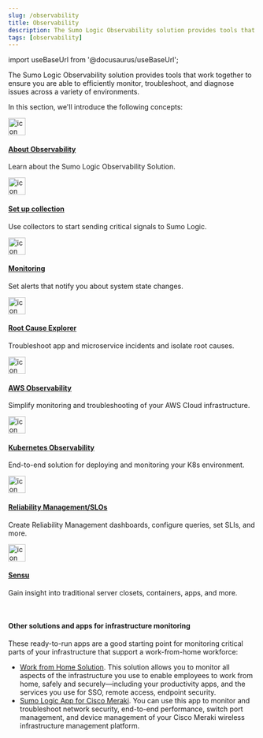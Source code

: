 ```yaml
---
slug: /observability
title: Observability
description: The Sumo Logic Observability solution provides tools that work together to ensure you are able to efficiently monitor, troubleshoot, and diagnose issues across a variety of environments.
tags: [observability]
---
```


import useBaseUrl from '@docusaurus/useBaseUrl';

The Sumo Logic Observability solution provides tools that work together to ensure you are able to efficiently monitor, troubleshoot, and diagnose issues across a variety of environments. 

In this section, we'll introduce the following concepts:

<div className="box-wrapper" markdown="1">
<div className="box smallbox1 card">
  <div className="container">
  <a href="/docs/observability/about"><img src={useBaseUrl('img/icons/observe.png')} alt="icon" width="35"/><h4>About Observability</h4></a>
  <p>Learn about the Sumo Logic Observability Solution.</p>
  </div>
</div>
<div className="box smallbox2 card">
  <div className="container">
  <a href="/docs/observability/set-up-collection"><img src={useBaseUrl('img/icons/observe.png')} alt="icon" width="35"/><h4>Set up collection</h4></a>
  <p>Use collectors to start sending critical signals to Sumo Logic.</p>
  </div>
</div>
    <div className="box smallbox3 card">
      <div className="container">
      <a href="/docs/observability/monitoring"><img src={useBaseUrl('img/icons/observe.png')} alt="icon" width="35"/><h4>Monitoring</h4></a>
      <p>Set alerts that notify you about system state changes.</p>
      </div>
    </div>
    <div className="box smallbox4 card">
      <div className="container">
      <a href="/docs/observability/root-cause-explorer"><img src={useBaseUrl('img/icons/observe.png')} alt="icon" width="35"/><h4>Root Cause Explorer</h4></a>
      <p>Troubleshoot app and microservice incidents and isolate root causes.</p>
      </div>
    </div>
    <div className="box smallbox5 card">
      <div className="container">
      <a href="/docs/observability/aws"><img src={useBaseUrl('img/icons/observe.png')} alt="icon" width="35"/><h4>AWS Observability</h4></a>
      <p>Simplify monitoring and troubleshooting of your AWS Cloud infrastructure.</p>
      </div>
    </div>
    <div className="box smallbox6 card">
      <div className="container">
      <a href="/docs/observability/kubernetes"><img src={useBaseUrl('img/icons/observe.png')} alt="icon" width="35"/><h4>Kubernetes Observability</h4></a>
      <p>End-to-end solution for deploying and monitoring your K8s environment.</p>
      </div>
    </div>
    <div className="box smallbox7 card">
      <div className="container">
      <a href="/docs/observability/reliability-management-slo"><img src={useBaseUrl('img/icons/observe.png')} alt="icon" width="35"/><h4>Reliability Management/SLOs</h4></a>
      <p>Create Reliability Management dashboards, configure queries, set SLIs, and more.</p>
      </div>
    </div>
    <div className="box smallbox8 card">
      <div className="container">
      <a href="https://docs.sensu.io/sensu-go/latest/"><img src={useBaseUrl('img/icons/observe.png')} alt="icon" width="35"/><h4>Sensu</h4></a>
      <p>Gain insight into traditional server closets, containers, apps, and more.</p>
      </div>
    </div>
  </div>

<br/>

#### Other solutions and apps for infrastructure monitoring

These ready-to-run apps are a good starting point for monitoring critical parts of your infrastructure that support a work-from-home workforce:  
* [Work from Home Solution](/docs/observability/work-from-home-vpn). This solution allows you to monitor all aspects of the infrastructure you use to enable employees to work from home, safely and securely—including your productivity apps, and the services you use for SSO, remote access, endpoint security.   
* [Sumo Logic App for Cisco Meraki](/docs/integrations/security-threat-detection/cisco-meraki). You can use this app to monitor and troubleshoot network security, end-to-end performance, switch port management, and device management of your Cisco Meraki wireless infrastructure management platform.  

